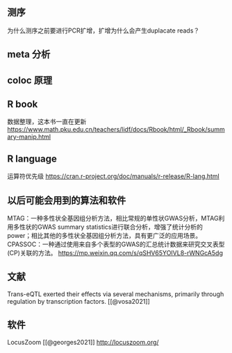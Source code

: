 ## 测序
为什么测序之前要进行PCR扩增，扩增为什么会产生duplacate reads？


## meta 分析


## coloc 原理


## R book
数据整理，这本书一直在更新
https://www.math.pku.edu.cn/teachers/lidf/docs/Rbook/html/_Rbook/summary-manip.html

## R language
运算符优先级
https://cran.r-project.org/doc/manuals/r-release/R-lang.html



## 以后可能会用到的算法和软件
MTAG：一种多性状全基因组分析方法，相比常规的单性状GWAS分析，MTAG利用多性状的GWAS summary statistics进行联合分析，增强了统计分析的power；相比其他的多性状全基因组分析方法，具有更广泛的应用场景。CPASSOC：一种通过使用来自多个表型的GWAS的汇总统计数据来研究交叉表型(CP)关联的方法。
https://mp.weixin.qq.com/s/qSHV65YOIVL8-rWNGcA5dg


## 文献
Trans-eQTL exerted their effects via several mechanisms, primarily through regulation by transcription factors.  [[@vosa2021]]



 
## 软件
LocusZoom [[@georges2021]] 
http://locuszoom.org/


